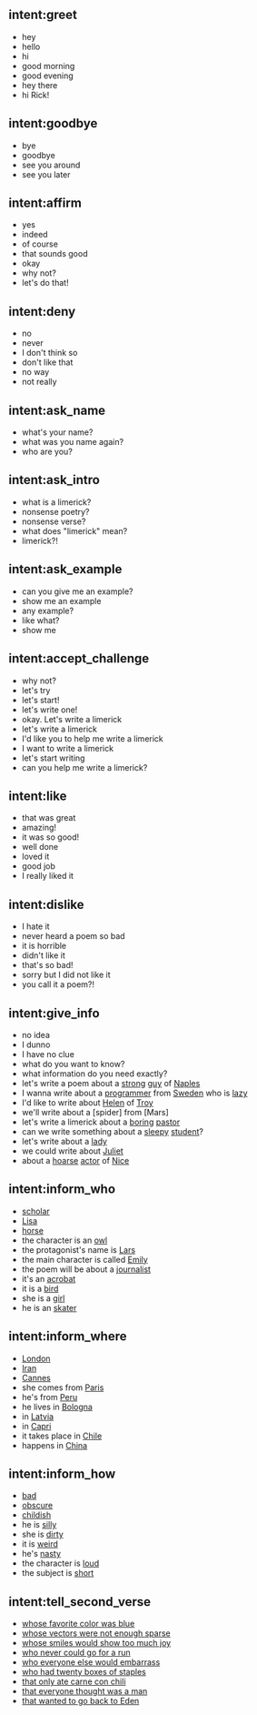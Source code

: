 ## intent:greet
- hey
- hello
- hi
- good morning
- good evening
- hey there
- hi Rick!

## intent:goodbye
- bye
- goodbye
- see you around
- see you later

## intent:affirm
- yes
- indeed
- of course
- that sounds good
- okay
- why not?
- let's do that!

## intent:deny
- no
- never
- I don't think so
- don't like that
- no way
- not really

## intent:ask_name
- what's your name?
- what was you name again?
- who are you?

## intent:ask_intro
- what is a limerick?
- nonsense poetry?
- nonsense verse?
- what does "limerick" mean?
- limerick?!

## intent:ask_example
- can you give me an example?
- show me an example
- any example?
- like what?
- show me

## intent:accept_challenge
- why not?
- let's try
- let's start!
- let's write one!
- okay. Let's write a limerick
- let's write a limerick
- I'd like you to help me write a limerick
- I want to write a limerick
- let's start writing
- can you help me write a limerick?

## intent:like
- that was great
- amazing!
- it was so good!
- well done
- loved it
- good job
- I really liked it

## intent:dislike
- I hate it
- never heard a poem so bad
- it is horrible
- didn't like it
- that's so bad!
- sorry but I did not like it
- you call it a poem?!

## intent:give_info
- no idea
- I dunno
- I have no clue
- what do you want to know?
- what information do you need exactly?
- let's write a poem about a [strong](how) [guy](who) of [Naples](where)
- I wanna write about a [programmer](who) from [Sweden](where) who is [lazy](how)
- I'd like to write about [Helen](who) of [Troy](where)
- we'll write about a [spider] from [Mars]
- let's write a limerick about a [boring](how) [pastor](who)
- can we write something about a [sleepy](how) [student](who)?
- let's write about a [lady](who)
- we could write about [Juliet](who)
- about a [hoarse](how) [actor](who) of [Nice](where)

## intent:inform_who
- [scholar](who)
- [Lisa](who)
- [horse](who)
- the character is an [owl](who)
- the protagonist's name is [Lars](who)
- the main character is called [Emily](who)
- the poem will be about a [journalist](who)
- it's an [acrobat](who)
- it is a [bird](who)
- she is a [girl](who)
- he is an [skater](who)

## intent:inform_where
- [London](where)
- [Iran](where)
- [Cannes](where)
- she comes from [Paris](where)
- he's from [Peru](where)
- he lives in [Bologna](where)
- in [Latvia](where)
- in [Capri](where)
- it takes place in [Chile](where)
- happens in [China](where)

## intent:inform_how
- [bad](how)
- [obscure](how)
- [childish](how)
- he is [silly](how)
- she is [dirty](how)
- it is [weird](how)
- he's [nasty](how)
- the character is [loud](how)
- the subject is [short](how)

## intent:tell_second_verse
- [whose favorite color was blue](verse2)
- [whose vectors were not enough sparse](verse2)
- [whose smiles would show too much joy](verse2)
- [who never could go for a run](verse2)
- [who everyone else would embarrass](verse2)
- [who had twenty boxes of staples](verse2)
- [that only ate carne con chili](verse2)
- [that everyone thought was a man](verse2)
- [that wanted to go back to Eden](verse2)
